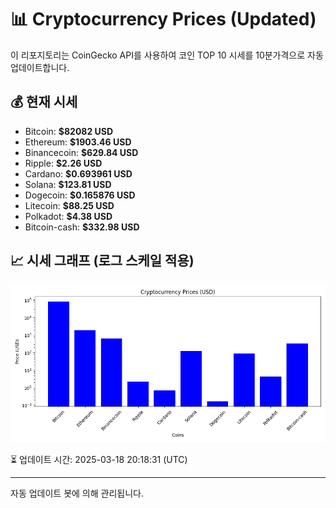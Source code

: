 
# 📊 Cryptocurrency Prices (Updated)

이 리포지토리는 CoinGecko API를 사용하여 코인 TOP 10 시세를 10분가격으로 자동 업데이트합니다.

## 💰 현재 시세
- Bitcoin: **$82082 USD**
- Ethereum: **$1903.46 USD**
- Binancecoin: **$629.84 USD**
- Ripple: **$2.26 USD**
- Cardano: **$0.693961 USD**
- Solana: **$123.81 USD**
- Dogecoin: **$0.165876 USD**
- Litecoin: **$88.25 USD**
- Polkadot: **$4.38 USD**
- Bitcoin-cash: **$332.98 USD**

## 📈 시세 그래프 (로그 스케일 적용)
![Crypto Prices](crypto_prices.png)

⏳ 업데이트 시간: 2025-03-18 20:18:31 (UTC)

---
자동 업데이트 봇에 의해 관리됩니다.
